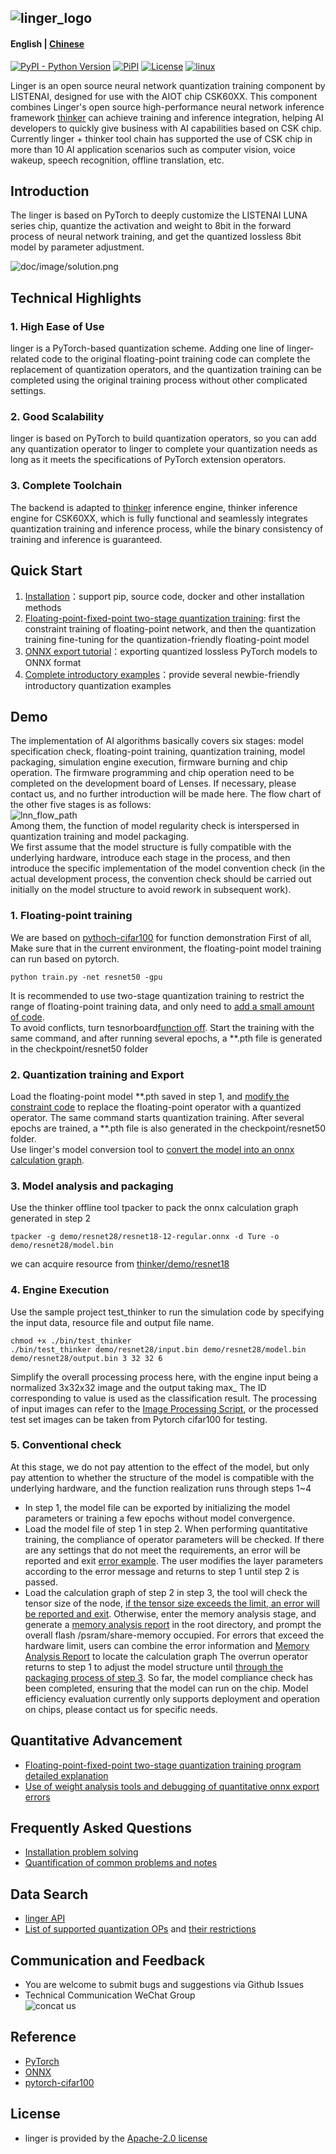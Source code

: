 ![linger_logo](doc/image/linger_logo.png)
--------------------------------------------------------------------------------
#### English | [Chinese](README.md)

[![PyPI - Python Version](https://img.shields.io/pypi/pyversions/pylinger.svg)](https://pypi.org/project/pylinger)
[![PiPI](https://badge.fury.io/py/pylinger.svg)](https://pypi.org/project/pylinger/)
[![License](https://img.shields.io/github/license/LISTENAI/thinker.svg?style=flat-square)](https://github.com/LISTENAI/linger/blob/main/LICENSE)
[![linux](https://github.com/LISTENAI/linger/actions/workflows/auto_test.yml/badge.svg)](https://github.com/LISTENAI/linger/actions/workflows/auto_test.yml)

Linger is an open source neural network quantization training component by LISTENAI, designed for use with the AIOT chip CSK60XX. This component combines Linger's open source high-performance neural network inference framework
[thinker](https://github.com/LISTENAI/thinker) can achieve training and inference integration, helping AI developers to quickly give business with AI capabilities based on CSK chip. Currently linger + thinker tool chain has supported the use of CSK chip in more than 10 AI application scenarios such as computer vision, voice wakeup, speech recognition, offline translation, etc.


## Introduction
The linger is based on PyTorch to deeply customize the LISTENAI LUNA series chip, quantize the activation and weight to 8bit in the forward process of neural network training, and get the quantized lossless 8bit model by parameter adjustment.

![doc/image/solution.png](doc/image/solution.png)

## Technical Highlights
### 1. High Ease of Use
linger is a PyTorch-based quantization scheme. Adding one line of linger-related code to the original floating-point training code can complete the replacement of quantization operators, and the quantization training can be completed using the original training process without other complicated settings.

### 2. Good Scalability
linger is based on PyTorch to build quantization operators, so you can add any quantization operator to linger to complete your quantization needs as long as it meets the specifications of PyTorch extension operators.

### 3. Complete Toolchain
The backend is adapted to [thinker](https://github.com/LISTENAI/thinker) inference engine, thinker inference engine for CSK60XX, which is fully functional and seamlessly integrates quantization training and inference process, while the binary consistency of training and inference is guaranteed.


## Quick Start
1. [Installation](doc/tutorial/install.md)：support pip, source code, docker and other installation methods
2. [Floating-point-fixed-point two-stage quantization training](doc/tutorial/get_started_for_two_stage.md): first the constraint training of floating-point network, and then the quantization training fine-tuning for the quantization-friendly floating-point model
3. [ONNX export tutorial](doc/tutorial/from_mode_to_onnx.md)：exporting quantized lossless PyTorch models to ONNX format
4. [Complete introductory examples](examples/)：provide several newbie-friendly introductory quantization examples

## Demo
The implementation of AI algorithms basically covers six stages: model specification check, floating-point training, quantization training, model packaging, simulation engine execution, firmware burning and chip operation. The firmware programming and chip operation need to be completed on the development board of Lenses. If necessary, please contact us, and no further introduction will be made here. The flow chart of the other five stages is as follows:  
![lnn_flow_path](doc/image/lnn_flow_path.png)   
Among them, the function of model regularity check is interspersed in quantization training and model packaging.  
We first assume that the model structure is fully compatible with the underlying hardware, introduce each stage in the process, and then introduce the specific implementation of the model convention check (in the actual development process, the convention check should be carried out initially on the model structure to avoid rework in subsequent work).
### 1. Floating-point training
We are based on [pythoch-cifar100](https://github.com/weiaicunzai/pytorch-cifar100) for function demonstration
First of all, Make sure that in the current environment, the floating-point model training can run based on pytorch.  
```Shell
python train.py -net resnet50 -gpu
```
It is recommended to use two-stage quantization training to restrict the range of floating-point training data, and only need to [add a small amount of code](https://github.com/LISTENAI/thinker/blob/main/thinker/docs/tutorial/resnet_modify1.md).  
To avoid conflicts, turn tesnorboard[function off](https://github.com/LISTENAI/thinker/blob/main/thinker/docs/tutorial/resnet_modify2.md). Start the training with the same command, and after running several epochs, a **.pth file is generated in the checkpoint/resnet50 folder

### 2. Quantization training and Export
Load the floating-point model **.pth saved in step 1, and [modify the constraint code](https://github.com/LISTENAI/thinker/blob/main/thinker/docs/images/linger_set2.png) to replace the floating-point operator with a quantized operator. The same command starts quantization training. After several epochs are trained, a **.pth file is also generated in the checkpoint/resnet50 folder.  
Use linger's model conversion tool to [convert the model into an onnx calculation graph](https://github.com/LISTENAI/thinker/blob/main/thinker/docs/images/onnx_export.png).

### 3. Model analysis and packaging
Use the thinker offline tool tpacker to pack the onnx calculation graph generated in step 2   
```Shell
tpacker -g demo/resnet28/resnet18-12-regular.onnx -d Ture -o demo/resnet28/model.bin
```
we  can acquire resource from [thinker/demo/resnet18](https://github.com/LISTENAI/thinker/demo/resnet18/)
### 4. Engine Execution
Use the sample project test_thinker to run the simulation code by specifying the input data, resource file and output file name.  
```Shell
chmod +x ./bin/test_thinker
./bin/test_thinker demo/resnet28/input.bin demo/resnet28/model.bin demo/resnet28/output.bin 3 32 32 6
```
Simplify the overall processing process here, with the engine input being a normalized 3x32x32 image and the output taking max_ The ID corresponding to value is used as the classification result. The processing of input images can refer to the [Image Processing Script](tools/image_process.py), or the processed test set images can be taken from Pytorch cifar100 for testing.

### 5. Conventional check
At this stage, we do not pay attention to the effect of the model, but only pay attention to whether the structure of the model is compatible with the underlying hardware, and the function realization runs through steps 1~4
* In step 1, the model file can be exported by initializing the model parameters or training a few epochs without model convergence.
* Load the model file of step 1 in step 2. When performing quantitative training, the compliance of operator parameters will be checked. If there are any settings that do not meet the requirements, an error will be reported and exit
[error example](https://github.com/LISTENAI/thinker/blob/main/thinker/docs/images/resnet50_linger_err.png). The user modifies the layer parameters according to the error message and returns to step 1 until step 2 is passed.
* Load the calculation graph of step 2 in step 3, the tool will check the tensor size of the node, [if the tensor size exceeds the limit, an error will be reported and exit](https://github.com/LISTENAI/thinker/blob/main/thinker/docs/images/Resnet50_err.png). Otherwise, enter the memory analysis stage, and generate a [memory analysis report](https://github.com/LISTENAI/thinker/blob/main/thinker/docs/images/Resnet50_Mem1.png) in the root directory, and prompt the overall flash /psram/share-memory occupied. For errors that exceed the hardware limit, users can combine the error information and [Memory Analysis Report](https://github.com/LISTENAI/thinker/blob/main/thinker/docs/images/Resnet50_Mem2.png) to locate the calculation graph The overrun operator returns to step 1 to adjust the model structure until [through the packaging process of step 3](https://github.com/LISTENAI/thinker/blob/main/thinker/docs/images/Resnet50_sucess.png ).
So far, the model compliance check has been completed, ensuring that the model can run on the chip. Model efficiency evaluation currently only supports deployment and operation on chips, please contact us for specific needs.

## Quantitative Advancement
  - [Floating-point-fixed-point two-stage quantization training program detailed explanation](doc/tutorial/two_stage_quant_aware_train.md)
  - [Use of weight analysis tools and debugging of quantitative onnx export errors](doc/tutorial/wb_analyse_tool_and_onnx_export_debug_tool.md)

## Frequently Asked Questions
- [Installation problem solving](doc/tutorial/install_bugs.md)
- [Quantification of common problems and notes](doc/tutorial/quant_faq.md)

## Data Search
- [linger API](doc/tutorial/linger_api.md)
- [List of supported quantization OPs](doc/tutorial/support_quant_ops.md) and [their restrictions](https://github.com/LISTENAI/thinker/blob/main/thinker/docs/tutorial/restrain_of_model.md)

## Communication and Feedback
- You are welcome to submit bugs and suggestions via Github Issues
- Technical Communication WeChat Group  
![concat us](doc/image/contact_me_qr.png)

## Reference
- [PyTorch](https://github.com/pytorch/pytorch)
- [ONNX](https://github.com/onnx/onnx)
- [pytorch-cifar100](https://github.com/weiaicunzai/pytorch-cifar100)

## License
- linger is provided by the [Apache-2.0 license](LICENSE)